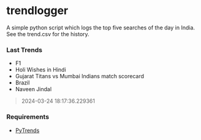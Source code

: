 # trendlogger
A simple python script which logs the top five searches of the day in India.<br>See the trend.csv for the history.<br>

<!-- Last Trends -->
### Last Trends
* F1
* Holi Wishes in Hindi
* Gujarat Titans vs Mumbai Indians match scorecard
* Brazil
* Naveen Jindal
> 2024-03-24 18:17:36.229361

<!-- Requirements -->
### Requirements
* [PyTrends](https://github.com/dreyco676/pytrends)
